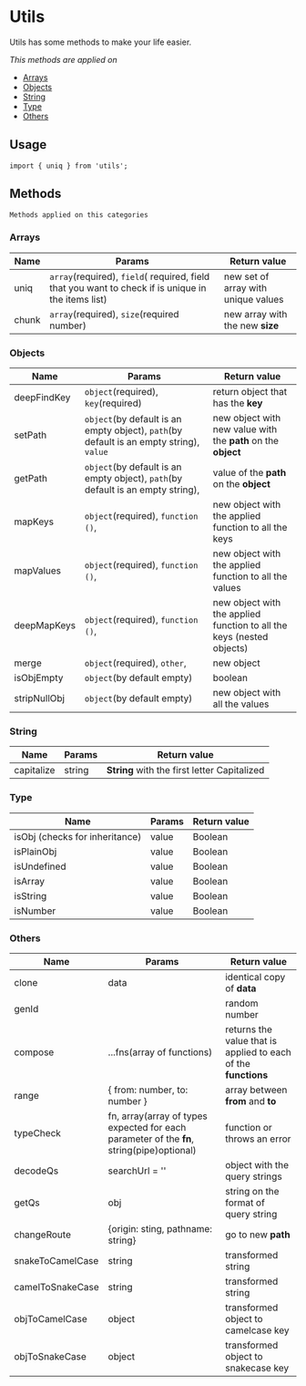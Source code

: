 # Utils

Utils has some methods to make your life easier.

_This methods are applied on_
* [Arrays](#Arrays)
* [Objects](#Objects)
* [String](#String)
* [Type](#Type)
* [Others](#Others)

## Usage

```usage
import { uniq } from 'utils';
```

## Methods

```methods
Methods applied on this categories
```

### Arrays

| Name  | Params                                                                                             | Return value                        |
| ----- | -------------------------------------------------------------------------------------------------- | ----------------------------------- |
| uniq  | `array`(required), `field`( required, field that you want to check if is unique in the items list) | new set of array with unique values |
| chunk | `array`(required), `size`(required number)                                                         | new array with the new **size**     |

### Objects

| Name         | Params                                                                                  | Return value                                                          |
| ------------ | --------------------------------------------------------------------------------------- | --------------------------------------------------------------------- |
| deepFindKey  | `object`(required), `key`(required)                                                     | return object that has the **key**                                    |
| setPath      | `object`(by default is an empty object), `path`(by default is an empty string), `value` | new object with new value with the **path** on the **object**         |
| getPath      | `object`(by default is an empty object), `path`(by default is an empty string),         | value of the **path** on the **object**                               |
| mapKeys      | `object`(required), `function ()`,                                                      | new object with the applied function to all the keys                  |
| mapValues    | `object`(required), `function ()`,                                                      | new object with the applied function to all the values                |
| deepMapKeys  | `object`(required), `function ()`,                                                      | new object with the applied function to all the keys (nested objects) |
| merge        | `object`(required), `other`,                                                            | new object                                                            |
| isObjEmpty   | `object`(by default empty)                                                              | boolean                                                               |
| stripNullObj | `object`(by default empty)                                                              | new object with all the values                                        |

### String

| Name       | Params | Return value                                 |
| ---------- | ------ | -------------------------------------------- |
| capitalize | string | **String** with the first letter Capitalized |

### Type

| Name                           | Params | Return value |
| ------------------------------ | ------ | ------------ |
| isObj (checks for inheritance) | value  | Boolean      |
| isPlainObj                     | value  | Boolean      |
| isUndefined                    | value  | Boolean      |
| isArray                        | value  | Boolean      |
| isString                       | value  | Boolean      |
| isNumber                       | value  | Boolean      |

### Others

| Name             | Params                                                                                    | Return value                                                   |
| ---------------- | ----------------------------------------------------------------------------------------- | -------------------------------------------------------------- |
| clone            | data                                                                                      | identical copy of **data**                                     |
| genId            |                                                                                           | random number                                                  |
| compose          | ...fns(array of functions)                                                                | returns the value that is applied to each of the **functions** |
| range            | { from: number, to: number }                                                              | array between **from** and **to**                              |
| typeCheck        | fn, array(array of types expected for each parameter of the **fn**, string(pipe)optional) | function or throws an error                                    |
| decodeQs         | searchUrl = ''                                                                            | object with the query strings                                  |
| getQs            | obj                                                                                       | string on the format of query string                           |
| changeRoute      | {origin: sting, pathname: string}                                                         | go to new **path**                                             |
| snakeToCamelCase | string                                                                                    | transformed string                                             |
| camelToSnakeCase | string                                                                                    | transformed string                                             |
| objToCamelCase   | object                                                                                    | transformed object to camelcase key                            |
| objToSnakeCase   | object                                                                                    | transformed object to snakecase key                            |

